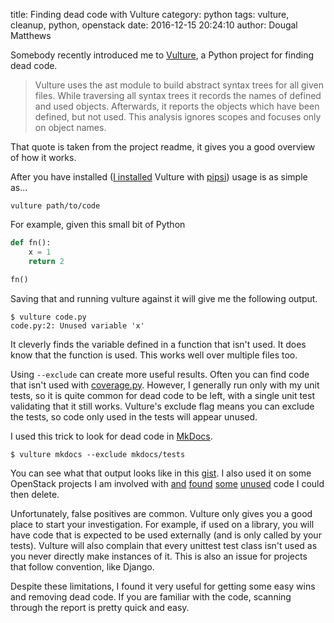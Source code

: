 title: Finding dead code with Vulture
category: python
tags: vulture, cleanup, python, openstack
date: 2016-12-15 20:24:10 
author: Dougal Matthews

Somebody recently introduced me to [Vulture], a Python project for finding
dead code. 

> Vulture uses the ast module to build abstract syntax trees for all given
> files. While traversing all syntax trees it records the names of defined and
> used objects. Afterwards, it reports the objects which have been defined, but
> not used. This analysis ignores scopes and focuses only on object names.

That quote is taken from the project readme, it gives you a good overview of 
how it works.

After you have installed ([I installed] Vulture with [pipsi]) usage is as 
simple as...

    vulture path/to/code

For example, given this small bit of Python

```python
def fn():
    x = 1
    return 2

fn()
```

Saving that and running vulture against it will give me the following output.

    $ vulture code.py 
    code.py:2: Unused variable 'x'

It cleverly finds the variable defined in a function that isn't used. It does
know that the function is used. This works well over multiple files too.

Using `--exclude` can create more useful results. Often you can find code that
isn't used with [coverage.py]. However, I generally run only with my unit
tests, so it is quite common for dead code to be left, with a single unit test
validating that it still works. Vulture's exclude flag means you can exclude
the tests, so code only used in the tests will appear unused.

I used this trick to look for dead code in [MkDocs].

    $ vulture mkdocs --exclude mkdocs/tests

You can see what that output looks like in this
[gist](https://gist.github.com/d0ugal/fd50b633e586a8c5239e9bad61674197). I also 
used it on some OpenStack projects I am involved with 
[and](https://review.openstack.org/#/c/409255/)
[found](https://review.openstack.org/#/c/409256/)
[some](https://review.openstack.org/#/c/409257/)
[unused](https://review.openstack.org/#/c/409258/) code I could then delete.

Unfortunately, false positives are common. Vulture only gives you a good place
to start your investigation. For example, if used on a library, you will have
code that is expected to be used externally (and is only called by your tests).
Vulture will also complain that every unittest test class isn't used as you
never directly make instances of it. This is also an issue for projects that
follow convention, like Django.

Despite these limitations, I found it very useful for getting some easy wins
and removing dead code. If you are familiar with the code, scanning through the
report is pretty quick and easy.

[I installed]: http://www.dougalmatthews.com/2016/Nov/12/create-an-excellent-python-dev-env/
[Vulture]: https://pypi.python.org/pypi/vulture
[coverage.py]: https://coverage.readthedocs.io
[pipsi]: https://github.com/mitsuhiko/pipsi
[MkDocs]: http://www.mkdocs.org/
